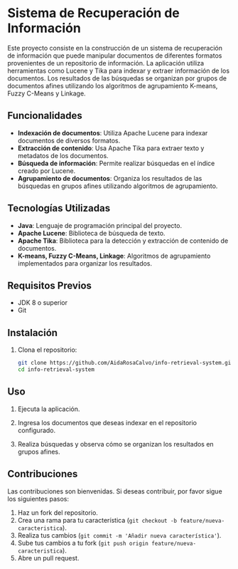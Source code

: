 # Sistema de Recuperación de Información

Este proyecto consiste en la construcción de un sistema de recuperación de información que puede manipular documentos de diferentes formatos provenientes de un repositorio de información. La aplicación utiliza herramientas como Lucene y Tika para indexar y extraer información de los documentos. Los resultados de las búsquedas se organizan por grupos de documentos afines utilizando los algoritmos de agrupamiento K-means, Fuzzy C-Means y Linkage.

## Funcionalidades

- **Indexación de documentos**: Utiliza Apache Lucene para indexar documentos de diversos formatos.
- **Extracción de contenido**: Usa Apache Tika para extraer texto y metadatos de los documentos.
- **Búsqueda de información**: Permite realizar búsquedas en el índice creado por Lucene.
- **Agrupamiento de documentos**: Organiza los resultados de las búsquedas en grupos afines utilizando algoritmos de agrupamiento.

## Tecnologías Utilizadas

- **Java**: Lenguaje de programación principal del proyecto.
- **Apache Lucene**: Biblioteca de búsqueda de texto.
- **Apache Tika**: Biblioteca para la detección y extracción de contenido de documentos.
- **K-means, Fuzzy C-Means, Linkage**: Algoritmos de agrupamiento implementados para organizar los resultados.

## Requisitos Previos

- JDK 8 o superior
- Git

## Instalación

1. Clona el repositorio:
    ```sh
    git clone https://github.com/AidaRosaCalvo/info-retrieval-system.git
    cd info-retrieval-system
    ```

## Uso

1. Ejecuta la aplicación.

2. Ingresa los documentos que deseas indexar en el repositorio configurado.

3. Realiza búsquedas y observa cómo se organizan los resultados en grupos afines.


## Contribuciones

Las contribuciones son bienvenidas. Si deseas contribuir, por favor sigue los siguientes pasos:

1. Haz un fork del repositorio.
2. Crea una rama para tu característica (`git checkout -b feature/nueva-caracteristica`).
3. Realiza tus cambios (`git commit -m 'Añadir nueva característica'`).
4. Sube tus cambios a tu fork (`git push origin feature/nueva-caracteristica`).
5. Abre un pull request.
